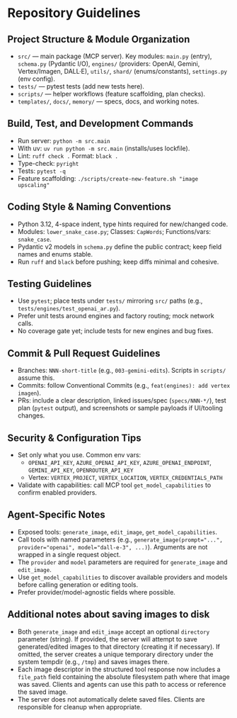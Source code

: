 # Repository Guidelines

## Project Structure & Module Organization

- `src/` — main package (MCP server). Key modules: `main.py` (entry), `schema.py` (Pydantic I/O), `engines/` (providers: OpenAI, Gemini, Vertex/Imagen, DALL·E), `utils/`, `shard/` (enums/constants), `settings.py` (env config).
- `tests/` — pytest tests (add new tests here).
- `scripts/` — helper workflows (feature scaffolding, plan checks).
- `templates/`, `docs/`, `memory/` — specs, docs, and working notes.

## Build, Test, and Development Commands

- Run server: `python -m src.main`
- With uv: `uv run python -m src.main` (installs/uses lockfile).
- Lint: `ruff check .` Format: `black .`
- Type-check: `pyright`
- Tests: `pytest -q`
- Feature scaffolding: `./scripts/create-new-feature.sh "image upscaling"`

## Coding Style & Naming Conventions

- Python 3.12, 4-space indent, type hints required for new/changed code.
- Modules: `lower_snake_case.py`; Classes: `CapWords`; Functions/vars: `snake_case`.
- Pydantic v2 models in `schema.py` define the public contract; keep field names and enums stable.
- Run `ruff` and `black` before pushing; keep diffs minimal and cohesive.

## Testing Guidelines

- Use `pytest`; place tests under `tests/` mirroring `src/` paths (e.g., `tests/engines/test_openai_ar.py`).
- Prefer unit tests around engines and factory routing; mock network calls.
- No coverage gate yet; include tests for new engines and bug fixes.

## Commit & Pull Request Guidelines

- Branches: `NNN-short-title` (e.g., `003-gemini-edits`). Scripts in `scripts/` assume this.
- Commits: follow Conventional Commits (e.g., `feat(engines): add vertex imagen`).
- PRs: include a clear description, linked issues/spec (`specs/NNN-*/`), test plan (`pytest` output), and screenshots or sample payloads if UI/tooling changes.

## Security & Configuration Tips

- Set only what you use. Common env vars:
  - `OPENAI_API_KEY`, `AZURE_OPENAI_API_KEY`, `AZURE_OPENAI_ENDPOINT`, `GEMINI_API_KEY`, `OPENROUTER_API_KEY`
  - Vertex: `VERTEX_PROJECT`, `VERTEX_LOCATION`, `VERTEX_CREDENTIALS_PATH`
- Validate with capabilities: call MCP tool `get_model_capabilities` to confirm enabled providers.

## Agent-Specific Notes

- Exposed tools: `generate_image`, `edit_image`, `get_model_capabilities`.
- Call tools with named parameters (e.g., `generate_image(prompt="...", provider="openai", model="dall-e-3", ...)`). Arguments are not wrapped in a single request object.
- The `provider` and `model` parameters are required for `generate_image` and `edit_image`.
- Use `get_model_capabilities` to discover available providers and models before calling generation or editing tools.
- Prefer provider/model-agnostic fields where possible.

## Additional notes about saving images to disk

- Both `generate_image` and `edit_image` accept an optional `directory` parameter (string). If provided, the server will attempt to save generated/edited images to that directory (creating it if necessary). If omitted, the server creates a unique temporary directory under the system tempdir (e.g., `/tmp`) and saves images there.
- Each image descriptor in the structured tool response now includes a `file_path` field containing the absolute filesystem path where that image was saved. Clients and agents can use this path to access or reference the saved image.
- The server does not automatically delete saved files. Clients are responsible for cleanup when appropriate.
